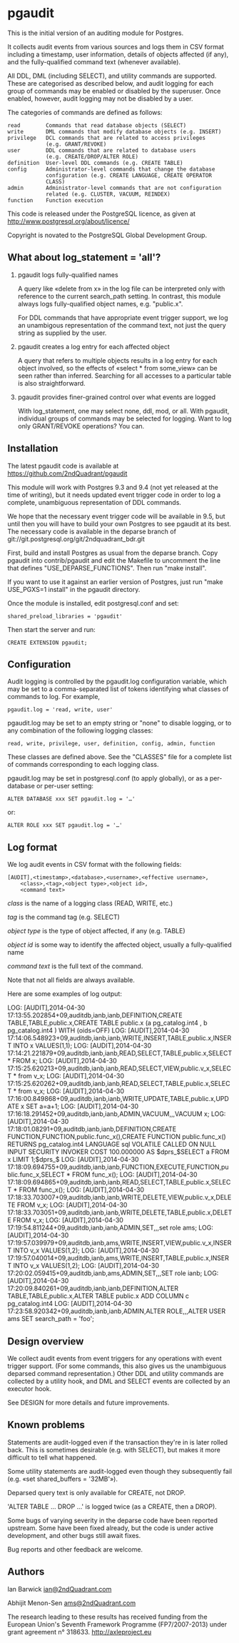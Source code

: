pgaudit
=======

This is the initial version of an auditing module for Postgres.

It collects audit events from various sources and logs them in CSV
format including a timestamp, user information, details of objects
affected (if any), and the fully-qualified command text (whenever
available).

All DDL, DML (including SELECT), and utility commands are supported.
These are categorised as described below, and audit logging for each
group of commands may be enabled or disabled by the superuser. Once
enabled, however, audit logging may not be disabled by a user.

The categories of commands are defined as follows:

	read		Commands that read database objects (SELECT)
	write		DML commands that modify database objects (e.g. INSERT)
	privilege	DCL commands that are related to access privileges
				(e.g. GRANT/REVOKE)
	user		DDL commands that are related to database users
				(e.g. CREATE/DROP/ALTER ROLE)
	definition	User-level DDL commands (e.g. CREATE TABLE)
	config		Administrator-level commands that change the database
				configuration (e.g. CREATE LANGUAGE, CREATE OPERATOR
				CLASS)
	admin		Administrator-level commands that are not configuration
				related (e.g. CLUSTER, VACUUM, REINDEX)
	function	Function execution

This code is released under the PostgreSQL licence, as given at
http://www.postgresql.org/about/licence/

Copyright is novated to the PostgreSQL Global Development Group.

What about log_statement = 'all'?
---------------------------------

1. pgaudit logs fully-qualified names

	A query like «delete from x» in the log file can be interpreted only
	with reference to the current search_path setting. In contrast, this
	module always logs fully-qualified object names, e.g. "public.x".

	For DDL commands that have appropriate event trigger support, we log
	an unambigous representation of the command text, not just the query
	string as supplied by the user.

2. pgaudit creates a log entry for each affected object

	A query that refers to multiple objects results in a log entry for
	each object involved, so the effects of «select * from some_view»
	can be seen rather than inferred. Searching for all accesses to a
	particular table is also straightforward.

3. pgaudit provides finer-grained control over what events are logged

	With log_statement, one may select none, ddl, mod, or all. With
	pgaudit, individual groups of commands may be selected for logging.
	Want to log only GRANT/REVOKE operations? You can.

Installation
------------

The latest pgaudit code is available at
https://github.com/2ndQuadrant/pgaudit

This module will work with Postgres 9.3 and 9.4 (not yet released at the
time of writing), but it needs updated event trigger code in order to
log a complete, unambiguous representation of DDL commands.

We hope that the necessary event trigger code will be available in 9.5,
but until then you will have to build your own Postgres to see pgaudit
at its best. The necessary code is available in the deparse branch of
git://git.postgresql.org/git/2ndquadrant_bdr.git

First, build and install Postgres as usual from the deparse branch. Copy
pgaudit into contrib/pgaudit and edit the Makefile to uncomment the line
that defines "USE_DEPARSE_FUNCTIONS". Then run "make install".

If you want to use it against an earlier version of Postgres, just run
"make USE_PGXS=1 install" in the pgaudit directory.

Once the module is installed, edit postgresql.conf and set:

	shared_preload_libraries = 'pgaudit'

Then start the server and run:

	CREATE EXTENSION pgaudit;

Configuration
-------------

Audit logging is controlled by the pgaudit.log configuration variable,
which may be set to a comma-separated list of tokens identifying what
classes of commands to log. For example,

	pgaudit.log = 'read, write, user'

pgaudit.log may be set to an empty string or "none" to disable logging,
or to any combination of the following logging classes:

	read, write, privilege, user, definition, config, admin, function

These classes are defined above. See the "CLASSES" file for a complete
list of commands corresponding to each logging class.

pgaudit.log may be set in postgresql.conf (to apply globally), or as a
per-database or per-user setting:

	ALTER DATABASE xxx SET pgaudit.log = '…'

or:

	ALTER ROLE xxx SET pgaudit.log = '…'

Log format
----------

We log audit events in CSV format with the following fields:

	[AUDIT],<timestamp>,<database>,<username>,<effective username>,
		<class>,<tag>,<object type>,<object id>,
		<command text>

*class* is the name of a logging class (READ, WRITE, etc.)

*tag* is the command tag (e.g. SELECT)

*object type* is the type of object affected, if any (e.g. TABLE)

*object id* is some way to identify the affected object, usually a
fully-qualified name

*command text* is the full text of the command.

Note that not all fields are always available.

Here are some examples of log output:

LOG:  [AUDIT],2014-04-30 17:13:55.202854+09,auditdb,ianb,ianb,DEFINITION,CREATE TABLE,TABLE,public.x,CREATE  TABLE  public.x (a pg_catalog.int4   , b pg_catalog.int4   )   WITH (oids=OFF)
LOG:  [AUDIT],2014-04-30 17:14:06.548923+09,auditdb,ianb,ianb,WRITE,INSERT,TABLE,public.x,INSERT INTO x VALUES(1,1);
LOG:  [AUDIT],2014-04-30 17:14:21.221879+09,auditdb,ianb,ianb,READ,SELECT,TABLE,public.x,SELECT * FROM x;
LOG:  [AUDIT],2014-04-30 17:15:25.620213+09,auditdb,ianb,ianb,READ,SELECT,VIEW,public.v_x,SELECT * from v_x;
LOG:  [AUDIT],2014-04-30 17:15:25.620262+09,auditdb,ianb,ianb,READ,SELECT,TABLE,public.x,SELECT * from v_x;
LOG:  [AUDIT],2014-04-30 17:16:00.849868+09,auditdb,ianb,ianb,WRITE,UPDATE,TABLE,public.x,UPDATE x SET a=a+1;
LOG:  [AUDIT],2014-04-30 17:16:18.291452+09,auditdb,ianb,ianb,ADMIN,VACUUM,,,VACUUM x;
LOG:  [AUDIT],2014-04-30 17:18:01.08291+09,auditdb,ianb,ianb,DEFINITION,CREATE FUNCTION,FUNCTION,public.func_x(),CREATE  FUNCTION public.func_x() RETURNS  pg_catalog.int4 LANGUAGE sql  VOLATILE  CALLED ON NULL INPUT SECURITY INVOKER COST 100.000000   AS $dprs_$SELECT a FROM x LIMIT 1;$dprs_$
LOG:  [AUDIT],2014-04-30 17:18:09.694755+09,auditdb,ianb,ianb,FUNCTION,EXECUTE,FUNCTION,public.func_x,SELECT * FROM func_x();
LOG:  [AUDIT],2014-04-30 17:18:09.694865+09,auditdb,ianb,ianb,READ,SELECT,TABLE,public.x,SELECT * FROM func_x();
LOG:  [AUDIT],2014-04-30 17:18:33.703007+09,auditdb,ianb,ianb,WRITE,DELETE,VIEW,public.v_x,DELETE FROM v_x;
LOG:  [AUDIT],2014-04-30 17:18:33.703051+09,auditdb,ianb,ianb,WRITE,DELETE,TABLE,public.x,DELETE FROM v_x;
LOG:  [AUDIT],2014-04-30 17:19:54.811244+09,auditdb,ianb,ianb,ADMIN,SET,,,set role ams;
LOG:  [AUDIT],2014-04-30 17:19:57.039979+09,auditdb,ianb,ams,WRITE,INSERT,VIEW,public.v_x,INSERT INTO v_x VALUES(1,2);
LOG:  [AUDIT],2014-04-30 17:19:57.040014+09,auditdb,ianb,ams,WRITE,INSERT,TABLE,public.x,INSERT INTO v_x VALUES(1,2);
LOG:  [AUDIT],2014-04-30 17:20:02.059415+09,auditdb,ianb,ams,ADMIN,SET,,,SET role ianb;
LOG:  [AUDIT],2014-04-30 17:20:09.840261+09,auditdb,ianb,ianb,DEFINITION,ALTER TABLE,TABLE,public.x,ALTER TABLE public.x ADD COLUMN c pg_catalog.int4
LOG:  [AUDIT],2014-04-30 17:23:58.920342+09,auditdb,ianb,ianb,ADMIN,ALTER ROLE,,,ALTER USER ams SET search_path = 'foo';


Design overview
---------------

We collect audit events from event triggers for any operations with
event trigger support. (For some commands, this also gives us the
unambiguous deparsed command representation.) Other DDL and utility
commands are collected by a utility hook, and DML and SELECT events
are collected by an executor hook.

See DESIGN for more details and future improvements.

Known problems
--------------

Statements are audit-logged even if the transaction they're in is later
rolled back. This is sometimes desirable (e.g. with SELECT), but makes
it more difficult to tell what happened.

Some utility statements are audit-logged even though they subsequently
fail (e.g. «set shared_buffers = '32MB'»).

Deparsed query text is only available for CREATE, not DROP.

'ALTER TABLE … DROP …' is logged twice (as a CREATE, then a DROP).

Some bugs of varying severity in the deparse code have been reported
upstream. Some have been fixed already, but the code is under active
development, and other bugs still await fixes.

Bug reports and other feedback are welcome.

Authors
-------

Ian Barwick <ian@2ndQuadrant.com>

Abhijit Menon-Sen <ams@2ndQuadrant.com>

The research leading to these results has received funding from the
European Union's Seventh Framework Programme (FP7/2007-2013) under
grant agreement n° 318633. http://axleproject.eu
